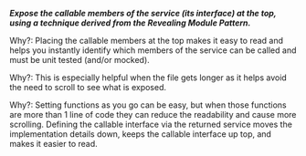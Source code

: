 _**Expose the callable members of the service (its interface) at the top, using a technique derived from the Revealing Module Pattern.**_

Why?: Placing the callable members at the top makes it easy to read and helps you instantly identify which members of
 the service can be called and must be unit tested (and/or mocked).

Why?: This is especially helpful when the file gets longer as it helps avoid the need to scroll to see what is exposed.

Why?: Setting functions as you go can be easy, but when those functions are more than 1 line of code they can reduce
 the readability and cause more scrolling. Defining the callable interface via the returned service moves the
  implementation details down, keeps the callable interface up top, and makes it easier to read.